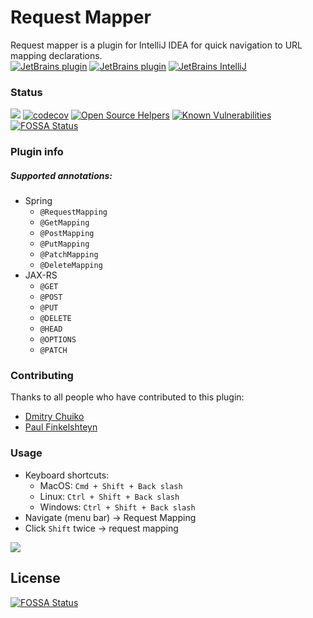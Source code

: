 # Request Mapper
Request mapper is a plugin for IntelliJ IDEA for quick navigation to URL mapping declarations.  
[![JetBrains plugin](https://img.shields.io/jetbrains/plugin/d/9567-request-mapper.svg)](https://plugins.jetbrains.com/plugin/9567-request-mapper)
[![JetBrains plugin](https://img.shields.io/jetbrains/plugin/v/9567-request-mapper.svg?maxAge=2592000)](https://plugins.jetbrains.com/plugin/9567-request-mapper)
[![JetBrains IntelliJ](https://img.shields.io/badge/IntelliJ-14.0%20and%20up-blue.svg)](https://plugins.jetbrains.com/plugin/9567-request-mapper) 
### Status
![](https://travis-ci.org/viartemev/requestmapper.svg?branch=master)
[![codecov](https://codecov.io/gh/viartemev/requestmapper/branch/master/graph/badge.svg)](https://codecov.io/gh/viartemev/requestmapper)
[![Open Source Helpers](https://www.codetriage.com/viartemev/requestmapper/badges/users.svg)](https://www.codetriage.com/viartemev/requestmapper)
[![Known Vulnerabilities](https://snyk.io/test/github/viartemev/requestmapper/badge.svg?targetFile=build.gradle)](https://snyk.io/test/github/viartemev/requestmapper?targetFile=build.gradle)
[![FOSSA Status](https://app.fossa.io/api/projects/git%2Bgithub.com%2Fviartemev%2Frequestmapper.svg?type=shield)](https://app.fossa.io/projects/git%2Bgithub.com%2Fviartemev%2Frequestmapper?ref=badge_shield)

### Plugin info
##### Supported annotations:
+ Spring
    - ```@RequestMapping```
    - ```@GetMapping```
    - ```@PostMapping```
    - ```@PutMapping```
    - ```@PatchMapping```
    - ```@DeleteMapping```
+ JAX-RS
    - ```@GET```
    - ```@POST```
    - ```@PUT```
    - ```@DELETE```
    - ```@HEAD```
    - ```@OPTIONS```
    - ```@PATCH```

### Contributing
Thanks to all people who have contributed to this plugin:
+ [Dmitry Chuiko](https://github.com/dchuiko)
+ [Paul Finkelshteyn](https://github.com/asm0dey)

### Usage
- Keyboard shortcuts: 
    - MacOS: ```Cmd + Shift + Back slash```
    - Linux: ```Ctrl + Shift + Back slash```
    - Windows: ```Ctrl + Shift + Back slash```
- Navigate (menu bar) -> Request Mapping
- Click ```Shift``` twice -> request mapping

![](art/requestmapper.gif)


## License
[![FOSSA Status](https://app.fossa.io/api/projects/git%2Bgithub.com%2Fviartemev%2Frequestmapper.svg?type=large)](https://app.fossa.io/projects/git%2Bgithub.com%2Fviartemev%2Frequestmapper?ref=badge_large)
